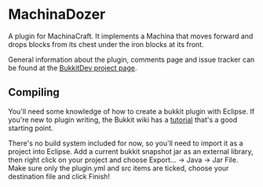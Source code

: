 MachinaDozer
============

A plugin for MachinaCraft. It implements a Machina that moves forward and drops
blocks from its chest under the iron blocks at its front. 

General information about the plugin, comments page and issue tracker can be
found at the [BukkitDev project page][project].

[project]: http://dev.bukkit.org/server-mods/machinacraft

Compiling
---------

You'll need some knowledge of how to create a bukkit plugin with Eclipse.
If you're new to plugin writing, the Bukkit wiki has a [tutorial][] that's a
good starting point.

[tutorial]: http://wiki.bukkit.org/Plugin_Tutorial

There's no build system included for now, so you'll need to import it as a
project into Eclipse. Add a current bukkit snapshot jar as an external library,
then right click on your project and choose Export... -> Java -> Jar File.
Make sure only the plugin.yml and src items are ticked, choose your destination
file and click Finish!

